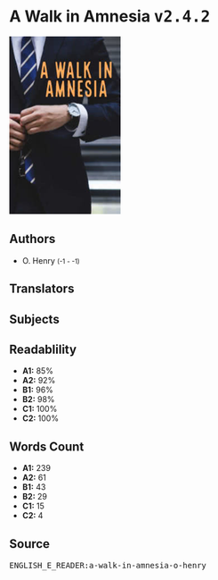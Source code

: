 # A Walk in Amnesia <kbd>v2.4.2</kbd>

![](./cover.medium.jpg "")

## Authors


 - O. Henry <small>(-1 - -1)</small>

## Translators



## Subjects



## Readablility


 - **A1:** 85%
 - **A2:** 92%
 - **B1:** 96%
 - **B2:** 98%
 - **C1:** 100%
 - **C2:** 100%

## Words Count


 - **A1:** 239
 - **A2:** 61
 - **B1:** 43
 - **B2:** 29
 - **C1:** 15
 - **C2:** 4

## Source


<kbd>ENGLISH_E_READER:a-walk-in-amnesia-o-henry</kbd>
